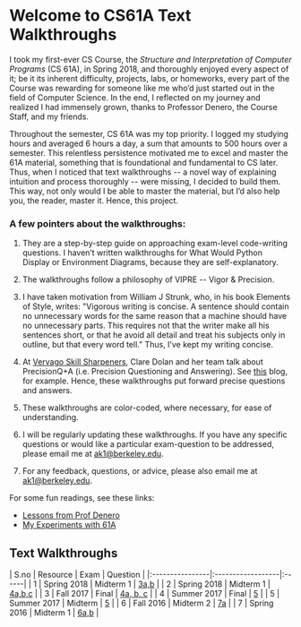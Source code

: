 # Welcome to CS61A Text Walkthroughs

I took my first-ever CS Course, the _Structure and Interpretation of Computer Programs_ (CS 61A), in Spring 2018, and thoroughly enjoyed every aspect of it; be it its inherent difficulty, projects, labs, or homeworks, every part of the Course was rewarding for someone like me who’d just started out in the field of Computer Science. In the end, I reflected on my journey and realized I had immensely grown, thanks to Professor Denero, the Course Staff, and my friends. 

Throughout the semester, CS 61A was my top priority. I logged my studying hours and averaged 6 hours a day, a sum that amounts to 500 hours over a semester. This relentless persistence motivated me to excel and master the 61A material, something that is foundational and fundamental to CS later. Thus, when I noticed that text walkthroughs -- a novel way of explaining intuition and process thoroughly -- were missing, I decided to build them. This way, not only would I be able to master the material, but I’d also help you, the reader, master it. Hence, this project. 

### A few pointers about the walkthroughs:
1. They are a step-by-step guide on approaching exam-level code-writing questions. I haven’t written walkthroughs for What Would Python Display or Environment Diagrams, because they are self-explanatory.

2. The walkthroughs follow a philosophy of VIPRE -- Vigor & Precision. 

3. I have taken motivation from William J Strunk, who, in his book Elements of Style, writes: 
"Vigorous writing is concise. A sentence should contain no unnecessary words for the same reason that a machine should have   no unnecessary parts. This requires not that the writer make all his sentences short, or that he avoid all detail and treat   his subjects only in outline, but that every word tell."
  Thus, I’ve kept my writing concise. 

4. At [Vervago Skill Sharpeners](https://www.vervago.com/), Clare Dolan and her team talk about PrecisionQ+A (i.e. Precision Questioning and Answering). See [this](https://www.vervago.com/skill-sharpeners/precision-questioning/) blog, for example. Hence, these walkthroughs put forward precise questions and answers. 

5. These walkthroughs are color-coded, where necessary, for ease of understanding. 

6. I will be regularly updating these walkthroughs. If you have any specific questions or would like a particular exam-question to be addressed, please email me at ak1@berkeley.edu. 

7. For any feedback, questions, or advice, please also email me at ak1@berkeley.edu. 

For some fun readings, see these links:
- [Lessons from Prof Denero](https://medium.com/@abhinavkejriwal/life-1-0-1-lessons-from-a-computer-scientist-a007a05ffa11) 
- [My Experiments with 61A](https://medium.com/@abhinavkejriwal/my-encounters-with-cs-61a-883abbf4cb78)


## Text Walkthroughs

| S.no | Resource | Exam | Question |
|:----------------|:------------------|:------|
| 1 | Spring 2018 | Midterm 1 | [3a,b](https://i.fluffy.cc/fdJmR4zcStXqw9sVPbw4WgggB4Xp6xQm.pdf) |
| 2 | Spring 2018 | Midterm 1 | [4a,b,c](https://i.fluffy.cc/J1DQXNWzXnSkSx1SL3tWJwpxt1tLgHWn.pdf) |
| 3 | Fall 2017 | Final | [4a, b, c](https://i.fluffy.cc/V1CkKhl1fsdV0flPRKhCHxGnp3SNRG84.pdf) |
| 4 | Summer 2017 | Final | [5](https://i.fluffy.cc/BnWm612GTCnwWh3q5GTKhcVL2Gk4m6m8.pdf) |
| 5 | Summer 2017 | Midterm | [5](https://i.fluffy.cc/PlKn3LjGK6s7DFHpXvd1NQr68rsThCG5.pdf) |
| 6 | Fall 2016 | Midterm 2 | [7a](https://i.fluffy.cc/qkD1GNXrN1tm9pBnvFLQHj0Rm2cDxKNB.pdf) |
| 7 | Spring 2016 | Midterm 1 | [6a,b](https://i.fluffy.cc/cGkcjXJbw1LpS22d0lwCLVQ3DNVfg1PD.pdf) |

